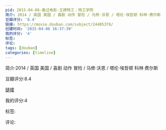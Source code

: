 ```yaml
---
pid: 2015-04-06-看过电影-王牌特工：特工学院
简介: 2014 / 英国 美国 / 喜剧 动作 冒险 / 马修·沃恩 / 塔伦·埃哲顿 科林·费尔斯
豆瓣评分: '8.4'
链接: https://movie.douban.com/subject/24405378/
创建时间: '2015-04-06 16:37:39'
我的评分: '4'
标签:
评论:
tags: [douban]
categories: [timeline]
---
```

简介:2014 / 英国 美国 / 喜剧 动作 冒险 / 马修·沃恩 / 塔伦·埃哲顿 科林·费尔斯

豆瓣评分:8.4

[链接](https://movie.douban.com/subject/24405378/)

我的评分:4

标签:

评论:


